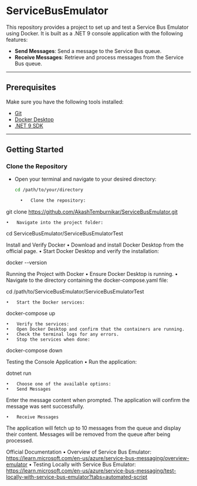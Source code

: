 # **ServiceBusEmulator**

This repository provides a project to set up and test a Service Bus Emulator using Docker. It is built as a .NET 9 console application with the following features:
- **Send Messages**: Send a message to the Service Bus queue.
- **Receive Messages**: Retrieve and process messages from the Service Bus queue.

---

## **Prerequisites**

Make sure you have the following tools installed:
- [Git](https://git-scm.com/)
- [Docker Desktop](https://www.docker.com/products/docker-desktop)
- [.NET 9 SDK](https://dotnet.microsoft.com/)

---

## **Getting Started**

### **Clone the Repository**
- Open your terminal and navigate to your desired directory:
  ```bash
  cd /path/to/your/directory

	•	Clone the repository:

git clone https://github.com/AkashTemburnikar/ServiceBusEmulator.git


	•	Navigate into the project folder:

cd ServiceBusEmulator/ServiceBusEmulatorTest



Install and Verify Docker
•	Download and install Docker Desktop from the official page.
•	Start Docker Desktop and verify the installation:

docker --version

Running the Project with Docker
•	Ensure Docker Desktop is running.
•	Navigate to the directory containing the docker-compose.yaml file:

cd /path/to/ServiceBusEmulator/ServiceBusEmulatorTest


	•	Start the Docker services:

docker-compose up


	•	Verify the services:
	•	Open Docker Desktop and confirm that the containers are running.
	•	Check the terminal logs for any errors.
	•	Stop the services when done:

docker-compose down

Testing the Console Application
•	Run the application:

dotnet run


	•	Choose one of the available options:
	•	Send Messages

Enter the message content when prompted.
The application will confirm the message was sent successfully.


	•	Receive Messages

The application will fetch up to 10 messages from the queue and display their content.
Messages will be removed from the queue after being processed.



Official Documentation
•	Overview of Service Bus Emulator:
https://learn.microsoft.com/en-us/azure/service-bus-messaging/overview-emulator
•	Testing Locally with Service Bus Emulator:
https://learn.microsoft.com/en-us/azure/service-bus-messaging/test-locally-with-service-bus-emulator?tabs=automated-script
